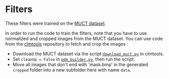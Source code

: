 Filters
=======

These filters were trained on the [MUCT dataset](https://github.com/StephenMilborrow/muct). 

In order to run the code to train the filters, note that you have to use normalized and cropped images from the MUCT dataset. You can use code from the [clmtools](https://github.com/auduno/clmtools) repository to fetch and crop the images :
* Download the MUCT dataset via the script [`download_muct.py`](https://github.com/auduno/clmtools/blob/master/pdm_builder/data/download_muct.py) in clmtools.
* Set `cleanUp = False` in [`pdm_builder.py`](https://github.com/auduno/clmtools/blob/master/pdm_builder/pdm_builder.py#L9), then run the script.
* Move all images that don't end with 'mask.bmp' in the generated `cropped` folder into a new subfolder here with name `data`.
